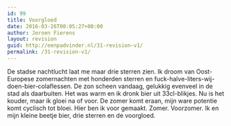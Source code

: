 ```yaml
---
id: 99
title: Voorgloed
date: 2016-03-26T00:05:27+00:00
author: Jeroen Fierens
layout: revision
guid: http://eenpadvinder.nl/31-revision-v1/
permalink: /31-revision-v1/
---
```

De stadse nachtlucht laat me maar drie sterren zien. Ik droom van Oost-Europese zomernachten met honderden sterren en fuck-halve-liters-wij-doen-bier-colaflessen. De zon scheen vandaag, gelukkig evenveel in de stad als daarbuiten. Het was warm en ik dronk bier uit 33cl-blikjes. Nu is het kouder, maar ik gloei na of voor. De zomer komt eraan, mijn ware potentie komt cyclisch tot bloei. Hier ben ik voor gemaakt. Zomer. Voorzomer. Ik en mijn kleine beetje bier, drie sterren en de voorgloed.